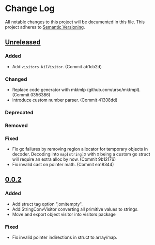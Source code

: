 # Change Log
All notable changes to this project will be documented in this file.
This project adheres to [Semantic Versioning](http://semver.org/).

## [Unreleased]

### Added
- Add `visitors.NilVisitor`. (Commit ab1cb2d)

### Changed
- Replace code generator with mktmlp (github.com/urso/mktmpl). (Commit 0356386)
- Introduce custom number parser. (Commit 41308dd)

### Deprecated

### Removed

### Fixed
- Fix gc failures by removing region allocator for temporary objects in decoder. Decoding into `map[string]X` with `X` being a custom go struct will require an extra alloc by now. (Commit 9b12176)
- Fix invalid cast on pointer math. (Commit ea18344)

## [0.0.2]

### Added
- Add struct tag option ",omitempty".
- Add StringConvVisitor converting all primitive values to strings.
- Move and export object visitor into visitors package

### Fixed
- Fix invalid pointer indirections in struct to array/map.

[Unreleased]: https://github.com/elastic/go-ucfg/compare/v0.0.2...HEAD
[0.0.2]: https://github.com/elastic/go-ucfg/compare/v0.0.1...v0.0.2
